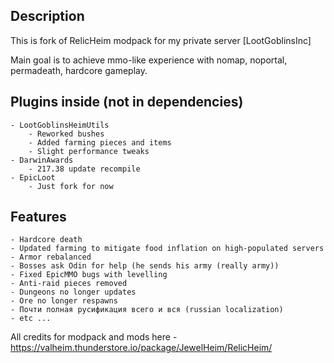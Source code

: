 ## Description
This is fork of RelicHeim modpack for my private server [LootGoblinsInc]

Main goal is to achieve mmo-like experience with nomap, noportal, permadeath, hardcore gameplay.



## Plugins inside (not in dependencies)
    - LootGoblinsHeimUtils
        - Reworked bushes
        - Added farming pieces and items
        - Slight performance tweaks
    - DarwinAwards
        - 217.38 update recompile
    - EpicLoot
        - Just fork for now

## Features
    - Hardcore death
    - Updated farming to mitigate food inflation on high-populated servers
    - Armor rebalanced 
    - Bosses ask Odin for help (he sends his army (really army))
    - Fixed EpicMMO bugs with levelling
    - Anti-raid pieces removed
    - Dungeons no longer updates
    - Ore no longer respawns
    - Почти полная русификация всего и вся (russian localization)
    - etc ...

All credits for modpack and mods here - https://valheim.thunderstore.io/package/JewelHeim/RelicHeim/
